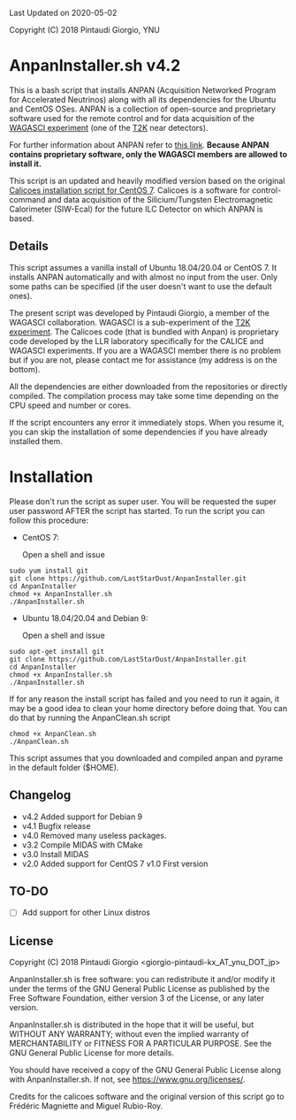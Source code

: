 Last Updated on 2020-05-02

Copyright (C) 2018 Pintaudi Giorgio, YNU

# AnpanInstaller.sh v4.2

This is a bash script that installs ANPAN (Acquisition Networked Program for
Accelerated Neutrinos) along with all its dependencies for the Ubuntu and CentOS
OSes. ANPAN is a collection of open-source and proprietary software used for the
remote control and for data acquisition of the [WAGASCI
experiment](https://www-he.scphys.kyoto-u.ac.jp/research/Neutrino/WAGASCI/wiki/dokuwiki/doku.php?id=start)
(one of the [T2K](http://t2k-experiment.org/) near detectors).

For further information about ANPAN refer to [this
link](https://www-he.scphys.kyoto-u.ac.jp/research/Neutrino/WAGASCI/wiki/dokuwiki/doku.php?id=components:anpan).
**Because ANPAN contains proprietary software, only the WAGASCI members are allowed
to install it.**

This script is an updated and heavily modified version based on the original
[Calicoes installation script for CentOS
7](http://llr.in2p3.fr/sites/pyrame/calicoes/disclaimer.html). Calicoes is a
software for control-command and data acquisition of the Silicium/Tungsten
Electromagnetic Calorimeter (SIW-Ecal) for the future ILC Detector on which
ANPAN is based.

## Details

This script assumes a vanilla install of Ubuntu 18.04/20.04 or CentOS 7. It
installs ANPAN automatically and with almost no input from the user. Only some
paths can be specified (if the user doesn't want to use the default ones).

The present script was developed by Pintaudi Giorgio, a member of the WAGASCI
collaboration. WAGASCI is a sub-experiment of the [T2K
experiment](http://t2k-experiment.org/). The Calicoes code (that is bundled with
Anpan) is proprietary code developed by the LLR laboratory specifically for the
CALICE and WAGASCI experiments. If you are a WAGASCI member there is no problem
but if you are not, please contact me for assistance (my address is on the
bottom).

All the dependencies are either downloaded from the repositories or directly
compiled. The compilation process may take some time depending on the CPU speed
and number or cores.

If the script encounters any error it immediately stops. When you resume it, you
can skip the installation of some dependencies if you have already installed
them.

# Installation

Please don't run the script as super user. You will be requested the super user
password AFTER the script has started. To run the script you can follow this
procedure:

 - CentOS 7:
 
   Open a shell and issue
   
```
sudo yum install git
git clone https://github.com/LastStarDust/AnpanInstaller.git
cd AnpanInstaller
chmod +x AnpanInstaller.sh
./AnpanInstaller.sh
```

 - Ubuntu 18.04/20.04 and Debian 9:
 
   Open a shell and issue
   
```
sudo apt-get install git
git clone https://github.com/LastStarDust/AnpanInstaller.git
cd AnpanInstaller
chmod +x AnpanInstaller.sh
./AnpanInstaller.sh
```

If for any reason the install script has failed and you need to run it again, it
may be a good idea to clean your home directory before doing that.  You can do
that by running the AnpanClean.sh script

```
chmod +x AnpanClean.sh
./AnpanClean.sh
```

This script assumes that you downloaded and compiled anpan and pyrame in the
default folder ($HOME).

## Changelog

 - v4.2 Added support for Debian 9
 - v4.1 Bugfix release
 - v4.0 Removed many useless packages.
 - v3.2 Compile MIDAS with CMake
 - v3.0 Install MIDAS
 - v2.0 Added support for CentOS 7 v1.0 First version

## TO-DO

 - [ ] Add support for other Linux distros
 
## License

Copyright (C) 2018 Pintaudi Giorgio <giorgio-pintaudi-kx_AT_ynu_DOT_jp>

AnpanInstaller.sh is free software: you can redistribute it and/or modify it
under the terms of the GNU General Public License as published by the Free
Software Foundation, either version 3 of the License, or any later version.

AnpanInstaller.sh is distributed in the hope that it will be useful, but WITHOUT
ANY WARRANTY; without even the implied warranty of MERCHANTABILITY or FITNESS
FOR A PARTICULAR PURPOSE.  See the GNU General Public License for more details.

You should have received a copy of the GNU General Public License along with
AnpanInstaller.sh.  If not, see <https://www.gnu.org/licenses/>.

Credits for the calicoes software and the original version of this script go to
Frédéric Magniette and Miguel Rubio-Roy.
